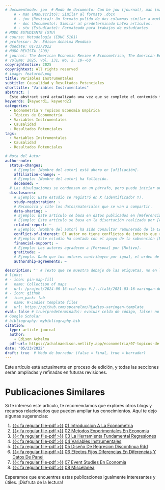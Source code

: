 ```yaml
---
# documentmode: jou  # Modo de documento: Can be jou (journal), man (manuscript), stu (student), or doc (document)
    # - man (Manuscrito): Similar al formato .docx
    # - jou (Revista): Un formato pulido de dos columnas similar a muchas revistas APA.
    # - doc (Documento): Similar al predeterminado LaTex artículos.
    # - stu (Estudiante): Formateado para trabajos de estudiantes
# MODO ESTUDIANTE (STU)
# course: Metodología (EDUC 5101)
# professor: Dr. Edison Achalma Mendoza
# duedate: 01/23/2022
# MODO REVISTA (JOU)
# journal: The American Economic Review # Econometrica, The American Economic Review, Revista de Economía, Revista de la CEPAL
# volume: 2025, Vol. 131, No. 2, 10--60
copyrightnotice: 2025
copyrightext: All rights reserved
# image: featured.png
title: Variables Instrumentales
subtitle: Causalidad y Resultados Potenciales
shorttitle: "Variables Instrumentales"
abstract: |
  Este abstract será actualizado una vez que se complete el contenido final del artículo.
keywords: [keyword1, keyword2]
categories:
  - Econometria Y Topicos Economia Empirica
  - Tópicos de Econometría
  - Variables Instrumentales
  - Causalidad
  - Resultados Potenciales
tags:
  - Variables Instrumentales
  - Causalidad
  - Resultados Potenciales

# Nota del Autor
author-note:
  status-changes: 
    # Ejemplo: [Nombre del autor] está ahora en [afiliación].
    affiliation-change: ~
    # Ejemplo: [Nombre del autor] ha fallecido.
    deceased: ~
  # Las divulgaciones se condensan en un párrafo, pero puede iniciar un campo con dos saltos de línea para separarlas: \n\nNew 
  disclosures:
    # Ejemplo: Este estudio se registró en X (Identificador Y).
    study-registration: ~
    # Reconozca y cite los datos/materiales que se van a compartir.
    data-sharing: ~
    # Ejemplo: Este artículo se basa en datos publicados en [Referencia].
    # Ejemplo: Este artículo se basa en la disertación realizada por [cita].
    related-report: ~
    # Ejemplo: [Nombre del autor] ha sido consultor remunerado de la Corporación X, que ha financiado este estudio.
    conflict-of-interest: El autor no tiene conflictos de interés que revelar.
    # Ejemplo: Este estudio ha contado con el apoyo de la subvención [Número de subvención] de [Fuente de financiación].
    financial-support: ~
    # Ejemplo: Los autores agradecen a [Persona] por [Motivo].
    gratitude: ~
    # Ejemplo. Dado que los autores contribuyen por igual, el orden de autoría se determinó mediante el lanzamiento de una moneda al aire.
    authorship-agreements: ~

description: '' # Texto que se muestra debajo de las etiquetas, no en la página del listado
# links:
# - icon: pin-map-fill
#   name: Collection of maps
#   url: /project/2024-06-16-ccd-sips #./../talk/2021-03-16-xaringan-deploy-demo/
# - icon: github
#   icon_pack: fab
#   name: R-Ladies template files
#   url: https://github.com/spcanelon/RLadies-xaringan-template
eval: false # true(predeterminado): evaluar celda de código, false: no evaluar la celda de código
# Google Scholar
# bibliography: mybibliography.bib
citation:
  type: article-journal
  author:
    - Edison Achalma
  pdf-url: https://achalmaedison.netlify.app/econometria/07-topicos-de-econometria/2022-05-23-04-variables-instrumentales/index.pdf
date: "05/23/2022"
draft: true  # Modo de borrador (false = final, true = borrador)
---
```










Este artículo está actualmente en proceso de edición, y todas las secciones serán ampliadas y refinadas en futuras revisiones.



# Publicaciones Similares

Si te interesó este artículo, te recomendamos que explores otros blogs y recursos relacionados que pueden ampliar tus conocimientos. Aquí te dejo algunas sugerencias:


1. [{{< fa regular file-pdf >}}](https://achalmaedison.netlify.app/econometria/07-topicos-de-econometria/2022-05-02-01-introduccion-a-la-econometria/index.pdf) [01 Introduccion A La Econometria](https://achalmaedison.netlify.app/econometria/07-topicos-de-econometria/2022-05-02-01-introduccion-a-la-econometria)
2. [{{< fa regular file-pdf >}}](https://achalmaedison.netlify.app/econometria/07-topicos-de-econometria/2022-05-09-02-metodos-experimentales-en-economia/index.pdf) [02 Metodos Experimentales En Economia](https://achalmaedison.netlify.app/econometria/07-topicos-de-econometria/2022-05-09-02-metodos-experimentales-en-economia)
3. [{{< fa regular file-pdf >}}](https://achalmaedison.netlify.app/econometria/07-topicos-de-econometria/2022-05-16-03-la-herramienta-fundamental-regresiones/index.pdf) [03 La Herramienta Fundamental Regresiones](https://achalmaedison.netlify.app/econometria/07-topicos-de-econometria/2022-05-16-03-la-herramienta-fundamental-regresiones)
4. [{{< fa regular file-pdf >}}](https://achalmaedison.netlify.app/econometria/07-topicos-de-econometria/2022-05-23-04-variables-instrumentales/index.pdf) [04 Variables Instrumentales](https://achalmaedison.netlify.app/econometria/07-topicos-de-econometria/2022-05-23-04-variables-instrumentales)
5. [{{< fa regular file-pdf >}}](https://achalmaedison.netlify.app/econometria/07-topicos-de-econometria/2022-05-30-05-diseño-de-regresion-discontinua-rdd/index.pdf) [05 Diseño De Regresion Discontinua Rdd](https://achalmaedison.netlify.app/econometria/07-topicos-de-econometria/2022-05-30-05-diseño-de-regresion-discontinua-rdd)
6. [{{< fa regular file-pdf >}}](https://achalmaedison.netlify.app/econometria/07-topicos-de-econometria/2022-06-06-06-efectos-fijos-diferencias-en-diferencias-y-datos-de-panel/index.pdf) [06 Efectos Fijos Diferencias En Diferencias Y Datos De Panel](https://achalmaedison.netlify.app/econometria/07-topicos-de-econometria/2022-06-06-06-efectos-fijos-diferencias-en-diferencias-y-datos-de-panel)
7. [{{< fa regular file-pdf >}}](https://achalmaedison.netlify.app/econometria/07-topicos-de-econometria/2022-06-13-07-event-studies-en-economia/index.pdf) [07 Event Studies En Economia](https://achalmaedison.netlify.app/econometria/07-topicos-de-econometria/2022-06-13-07-event-studies-en-economia)
8. [{{< fa regular file-pdf >}}](https://achalmaedison.netlify.app/econometria/07-topicos-de-econometria/2022-06-20-08-miscelanea/index.pdf) [08 Miscelanea](https://achalmaedison.netlify.app/econometria/07-topicos-de-econometria/2022-06-20-08-miscelanea)


Esperamos que encuentres estas publicaciones igualmente interesantes y útiles. ¡Disfruta de la lectura!

